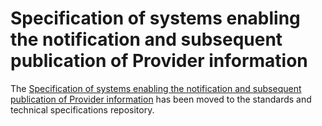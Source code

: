 # Specification of systems enabling the notification and subsequent publication of Provider information

The [Specification of systems enabling the notification and subsequent publication of Provider information](https://github.com/eu-digital-identity-wallet/eudi-doc-standards-and-technical-specifications/blob/main/docs/technical-specifications/ts2-notification-publication-provider-information.md) has been moved to the standards and technical specifications repository.
